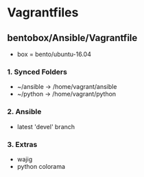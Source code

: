 # Vagrantfiles
## bentobox/Ansible/Vagrantfile
  * box = bento/ubuntu-16.04

### 1. Synced Folders
  * ~/ansible -> /home/vagrant/ansible
  * ~/python -> /home/vagrant/python

### 2. Ansible
  * latest 'devel' branch

### 3. Extras
  * wajig
  * python colorama  
